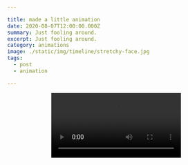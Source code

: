 ```yaml
---

title: made a little animation
date: 2020-08-07T12:00:00.000Z
summary: Just fooling around.
excerpt: Just fooling around.
category: animations
image: ./static/img/timeline/stretchy-face.jpg
tags:
  - post 
  - animation

---
```


<div style="width: 100%; text-align: center;">
<video controls loop>
  <source type="video/mp4" src="/static/img/animations/mp4s/stretchy-face.mp4"></source>
  <p>Your browser does not support the video element.</p>
</video>
</div>